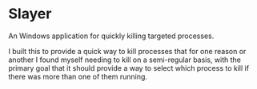 Slayer
======

An Windows application for quickly killing targeted processes.

I built this to provide a quick way to kill processes that for one reason or another I found myself needing to kill on a semi-regular basis, with the primary goal that it should provide a way to select which process to kill if there was more than one of them running.

